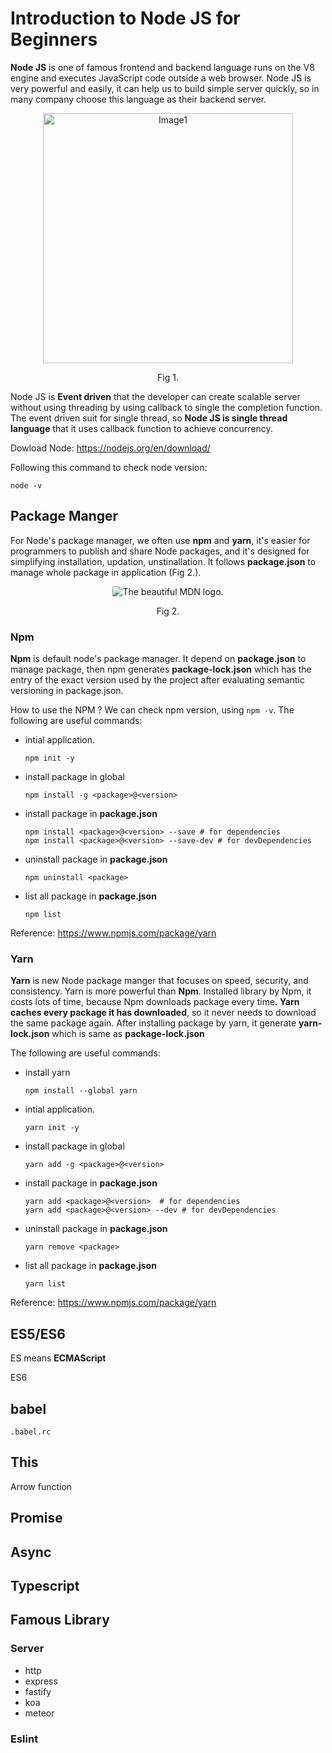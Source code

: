 # Introduction to Node JS for Beginners 
**Node JS** is one of famous frontend and backend language runs on the V8 engine and executes JavaScript code outside a web browser. Node JS is very powerful and easily, it can help us to build simple server quickly, so in many company choose this language as their backend server.

<p align="center">
    <img src="https://i.imgur.com/pBI9kZ5.png" alt="Image1" width="400px" />
    <p align="center">Fig 1.</p>
</p>



Node JS is **Event driven** that the developer can create scalable server without using threading by using callback to single the completion function. The event driven suit for single thread, so **Node JS is single thread language** that it uses callback function to achieve concurrency. 




Dowload Node: https://nodejs.org/en/download/

Following this command to check node version: 
```bash=
node -v
```

## Package Manger
For Node's package manager, we often use **npm** and **yarn**, it's easier for programmers to publish and share Node packages, and it's designed for simplifying installation, updation, unstinallation. It follows **package.json** to manage whole package in application (Fig 2.).

<figure style="text-align:center;">
  <img
  src="https://i.imgur.com/uSrGiPw.png"
  alt="The beautiful MDN logo.">
    <p >Fig 2.</p>
</figure>



### Npm
**Npm** is default node's package manager. It depend on **package.json** to manage package, then npm generates **package-lock.json** which has the entry of the exact version used by the project after evaluating semantic versioning in package.json.

How to use the NPM ?  We can check npm version, using `npm -v`. The following are useful commands: 
- intial application.
    ```bash=
    npm init -y 
    ```
- install package in global
    ```bash=
    npm install -g <package>@<version>
    ```
- install package in **package.json**
    ``` bash=
    npm install <package>@<version> --save # for dependencies
    npm install <package>@<version> --save-dev # for devDependencies
    ``` 
- uninstall package in **package.json**
    ```bash=
    npm uninstall <package>
    ```
- list all package in **package.json**
    ```bash=
    npm list
    ```
Reference: https://www.npmjs.com/package/yarn

### Yarn
**Yarn** is new Node package manger that focuses on speed, security, and consistency. Yarn is more powerful than **Npm**. Installed library by Npm, it costs lots of time, because Npm downloads package every time. **Yarn caches every package it has downloaded**, so it never needs to download the same package again. After installing package by yarn, it generate **yarn-lock.json** which is same as **package-lock.json**

The following are useful commands: 
- install yarn
    ```bash=
    npm install --global yarn
    ```
- intial application.
    ```bash=
    yarn init -y 
    ```
- install package in global
    ```bash=
    yarn add -g <package>@<version>
    ```
- install package in **package.json**
    ``` bash=
    yarn add <package>@<version>  # for dependencies
    yarn add <package>@<version> --dev # for devDependencies
    ``` 
- uninstall package in **package.json**
    ```bash=
    yarn remove <package>
    ```
- list all package in **package.json**
    ```bash=
    yarn list
    ```
Reference: https://www.npmjs.com/package/yarn

## ES5/ES6
ES means **ECMAScript**

ES6

## babel 

`.babel.rc`


## This 

Arrow function 
## Promise 

## Async

## Typescript 

## Famous Library

### Server 
- http
- express 
- fastify
- koa
- meteor


### Eslint 


